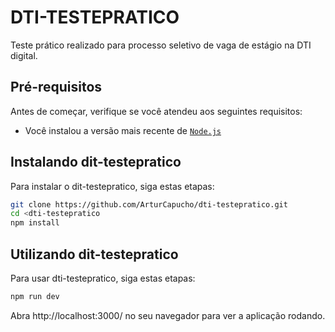 # DTI-TESTEPRATICO

Teste prático realizado para processo seletivo de vaga de estágio na DTI digital.

## Pré-requisitos

Antes de começar, verifique se você atendeu aos seguintes requisitos:

- Você instalou a versão mais recente de [`Node.js`](https://nodejs.org/)

## Instalando dit-testepratico

Para instalar o dit-testepratico, siga estas etapas:


```bash
git clone https://github.com/ArturCapucho/dti-testepratico.git
cd <dti-testepratico
npm install
```

## Utilizando dit-testepratico
Para usar dti-testepratico, siga estas etapas:

```bash	
npm run dev
```
Abra http://localhost:3000/ no seu navegador para ver a aplicação rodando.
